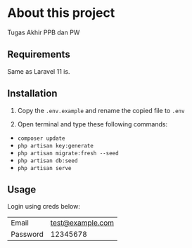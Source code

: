 # About this project

Tugas Akhir PPB dan PW

## Requirements

Same as Laravel 11 is.

## Installation

1. Copy the `.env.example` and rename the copied file to `.env`

2. Open terminal and type these following commands:

- `composer update`
- `php artisan key:generate`
- `php artisan migrate:fresh --seed`
- `php artisan db:seed`
- `php artisan serve`

## Usage

Login using creds below:

|          |                    |
| :------- | :----------------- |
| Email    | <test@example.com> |
| Password | 12345678           |
